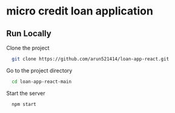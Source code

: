 
# micro credit loan application



## Run Locally

Clone the project

```bash
  git clone https://github.com/arun521414/loan-app-react.git
```

Go to the project directory

```bash
  cd loan-app-react-main
```
Start the server

```bash
  npm start
```

